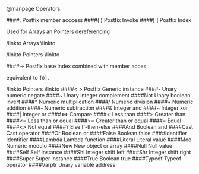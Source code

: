 @manpage Operators

####.
Postfix member acccess
####( )
Postfix Invoke
####[ ]
Postfix Index

Used for Arrays an Pointers dereferencing

/linkto Arrays \linkto

/linkto Pointers \linkto

####->
Postfix base Index combined with member acces

equivalent to `[0].`

/linkto Pointers \linkto
####< >
Postfix Generic instance
####-
Unary numeric negate
####~
Unary integer complement
####Not
Unary boolean invert
####*
Numeric multiplication
####/
Numeric division
####+
Numeric addition
####-
Numeric subtraction
####&
Integer and
####~
Integer xor
####|
Integer or
####<=>
Compare
####<
Less than
####>
Greater than
####<=
Less than or equal
####>=
Greater than or equal
####=
Equal
####<>
Not equal
####? Else
If-then-else
####And
Boolean and
####Cast
Cast operator
####Or
Boolean or
####False
Boolean false
####Identifier
Identifier
####Lambda
Lambda function
####Literal
Literal value
####Mod
Numeric modulo
####New
New object or array
####Null
Null value
####Self
Self instance
####Shl
Integer shift left
####Shr
Integer shift right
####Super
Super instance
####True
Boolean true
####Typeof
Typeof operator
####Varptr
Unary variable address
